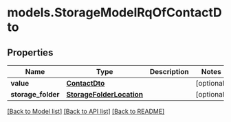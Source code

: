 # models.StorageModelRqOfContactDto
## Properties
Name | Type | Description | Notes
------------ | ------------- | ------------- | -------------
**value** | [**ContactDto**](ContactDto.md) |  | [optional] 
**storage_folder** | [**StorageFolderLocation**](StorageFolderLocation.md) |  | [optional] 



[[Back to Model list]](README.md#documentation-for-models) [[Back to API list]](README.md#documentation-for-api-endpoints) [[Back to README]](README.md)


